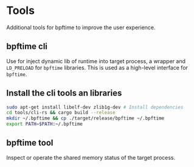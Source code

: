 # Tools

Additional tools for bpftime to improve the user experience.

## bpftime cli

Use for inject dynamic lib of runtime into target process, a wrapper and `LD_PRELOAD` for `bpftime` libraries. This is used as a high-level interface for `bpftime`.

## Install the cli tools an libraries

```bash
sudo apt-get install libelf-dev zlib1g-dev # Install dependencies
cd tools/cli-rs && cargo build --release
mkdir ~/.bpftime && cp ./target/release/bpftime ~/.bpftime
export PATH=$PATH:~/.bpftime
```

## bpftime tool

Inspect or operate the shared memory status of the target process.

